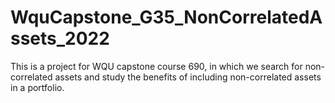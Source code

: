 # WquCapstone_G35_NonCorrelatedAssets_2022
This is a project for WQU capstone course 690, in which we search for non-correlated assets and study the benefits of including non-correlated assets in a portfolio.
